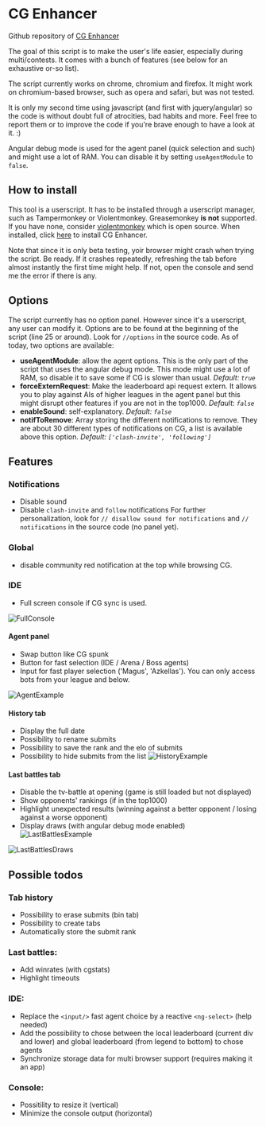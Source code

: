 # CG Enhancer

Github repository of [CG Enhancer](https://www.codingame.com/forum/t/cg-enhancer/59441)

The goal of this script is to make the user's life easier, especially during multi/contests. It comes with a bunch of features (see below for an exhaustive or-so list).

The script currently works on chrome, chromium and firefox.
It might work on chromium-based browser, such as opera and safari, but was not tested.

It is only my second time using javascript (and first with jquery/angular) so the code is without doubt full of atrocities, bad habits and more. Feel free to report them or to improve the code if you're brave enough to have a look at it. :)

Angular debug mode is used for the agent panel (quick selection and such) and might use a lot of RAM. You can disable it by setting `useAgentModule` to `false`.

## How to install

This tool is a userscript. It has to be installed through a userscript manager, such as Tampermonkey or Violentmonkey. Greasemonkey **is not** supported.
If you have none, consider [violentmonkey](https://chrome.google.com/webstore/detail/violentmonkey/jinjaccalgkegednnccohejagnlnfdag) which is open source.
When installed, click [here](https://openuserjs.org/scripts/Azke/CG_Enhancer) to install CG Enhancer.

Note that since it is only beta testing, yoir browser might crash when trying the script. Be ready. If it crashes repeatedly, refreshing the tab before almost instantly the first time might help. If not, open the console and send me the error if there is any.

## Options

The script currently has no option panel. However since it's a userscript, any user can modify it.
Options are to be found at the beginning of the script (line 25 or around). Look for `//options` in the source code. As of today, two options are available:
* **useAgentModule**: allow the agent options. This is the only part of the script that uses the angular debug mode. This mode might use a lot of RAM, so disable it to save some if CG is slower than usual. *Default: `true`*
* **forceExternRequest**: Make the leaderboard api request extern. It allows you to play against AIs of higher leagues in the agent panel but this might disrupt other features if you are not in the top1000. *Default: `false`*
* **enableSound**: self-explanatory. *Default: `false`*
* **notifToRemove**: Array storing the different notifications to remove. They are about 30 different types of notifications on CG, a list is available above this option. *Default: `['clash-invite', 'following']`*

## Features

### Notifications
* Disable sound
* Disable `clash-invite` and `follow` notifications
For further personalization, look for `// disallow sound for notifications` and `// notifications` in the source code (no panel yet).

### Global
* disable community red notification at the top while browsing CG.

### IDE
* Full screen console if CG sync is used.

![FullConsole](https://i.imgur.com/OPghPnz.png)

#### Agent panel
* Swap button like CG spunk
* Button for fast selection (IDE / Arena / Boss agents)
* Input for fast player selection ('Magus', 'Azkellas'). You can only access bots from your league and below. 

![AgentExample](https://i.imgur.com/6lgwYNS.gif)


#### History tab
* Display the full date
* Possibility to rename submits
* Possibility to save the rank and the elo of submits
* Possibility to hide submits from the list 
![HistoryExample](https://image.ibb.co/eDarJp/history.gif)


#### Last battles tab
* Disable the tv-battle at opening (game is still loaded but not displayed)
* Show opponents' rankings (if in the top1000)
* Highlight unexpected results (winning against a better opponent / losing against a worse opponent)
* Display draws (with angular debug mode enabled)
![LastBattlesExample](https://image.ibb.co/hTop4U/lastbattles.gif)

![LastBattlesDraws](https://i.imgur.com/epfmuXN.png)

## Possible todos
### Tab history
* Possibility to erase submits (bin tab)
* Possibility to create tabs
* Automatically store the submit rank

### Last battles:
* Add winrates (with cgstats) 
* Highlight timeouts

### IDE:
* Replace the `<input/>` fast agent choice by a reactive `<ng-select>` (help needed)
* Add the possibility to chose between the local leaderboard (current div and lower) and global leaderboard (from legend to bottom) to chose agents
* Synchronize storage data for multi browser support (requires making it an app)

### Console:
* Possitility to resize it (vertical)
* Minimize the console output (horizontal)